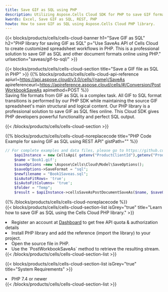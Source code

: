 ```yaml
---
title: Save GIF as SQL using PHP 
description: Utilizing Aspose.Cells Cloud SDK for PHP to save GIF format file as SQL format file. 
kwords: Excel, Save GIF as SQL, REST, PHP
howto: How to save GIF as SQL using Aspose.Cells Cloud PHP library.
---
```



{{< blocks/products/cells/cells-cloud-banner h1="Save GIF as SQL" h2="PHP library for saving GIF as SQL" p="Use SaveAs API of Cells Cloud to create customized spreadsheet workflows in PHP. This is a professional solution to save GIF as SQL and other document formats online using PHP." urlsection="saveas/gif-to-sql/" >}}

{{< blocks/products/cells/cells-cloud-section  title="Save a GIF file as SQL in PHP" >}}
{{% blocks/products/cells/cells-cloud-api-reference  apiurl=https://api.aspose.cloud/v3.0/cells/{name}/SaveAs  apireferenceurl=https://apireference.aspose.cloud/cells/#/Conversion/PostWorkbookSaveAs  apimethod=POST %}}
<br/>
Saving file formats from GIF as SQL is a complex task. All GIF to SQL format transitions is performed by our PHP SDK while maintaining the source GIF spreadsheet's main structural and logical content. Our PHP library is a professional solution to save GIF as SQL files online. This Cloud SDK gives PHP developers powerful functionality and perfect SQL output.

{{< /blocks/products/cells/cells-cloud-section >}}

{{% blocks/products/cells/cells-cloud-noreplacecode title="PHP Code Example for saving GIF as SQL using REST API" gistPath="" %}}
  
```php
// For complete examples and data files, please go to https://github.com/aspose-cells-cloud/aspose-cells-cloud-php/
    $apiInstance = new CellsApi( getenv("ProductClientId"),getenv("ProductClientSecret") );
    $name ='Book1.gif';
    $saveOptions =new \Aspose\Cells\Cloud\Model\SaveOptions();
    $saveOptions->SaveFormat = "sql";
    $newfilename = "Book1Saveas.sql";
    $isAutoFitRows= 'true';
    $isAutoFitColumns= 'true';
    $folder = "Temp";
    $result = $apiInstance->cellsSaveAsPostDocumentSaveAs($name, $saveOptions, $newfilename,$isAutoFitRows, $isAutoFitColumns, $folder);
```
  
{{% /blocks/products/cells/cells-cloud-noreplacecode  %}}
<br/>
{{< blocks/products/cells/cells-cloud-section-list isGrey="true"  title="Learn how to save GIF as SQL using the Cells Cloud PHP library." >}}
<li>Register an account at <a href="https://dashboard.aspose.cloud/">Dashboard</a> to get free API quota & authorization details</li>
<li>Install PHP library and add the reference (import the library) to your project.</li>
<li>Open the source file in PHP.</li>
<li>Use the `PostWorkbookSaveAs` method to retrieve the resulting stream.</li>
{{< /blocks/products/cells/cells-cloud-section-list >}}

{{< blocks/products/cells/cells-cloud-section-list isGrey="true"  title="System Requirements" >}}
<li>PHP 7.4 or newer</li>
{{< /blocks/products/cells/cells-cloud-section-list >}}
